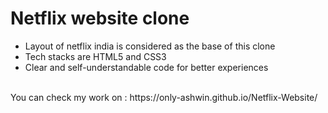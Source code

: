 # Netflix website clone
* Layout of netflix india is considered as the base of this clone
* Tech stacks are HTML5 and CSS3
* Clear and self-understandable code for better experiences
<br>
You can check my work on : https://only-ashwin.github.io/Netflix-Website/
